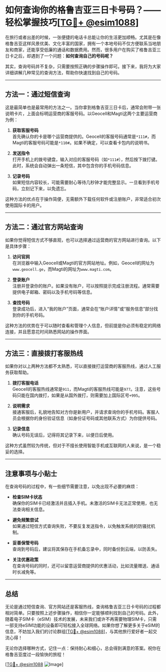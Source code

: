 # 如何查询你的格鲁吉亚三日卡号码？——轻松掌握技巧[[TG💪+ @esim1088](https://t.me/s/esim1088)]

在旅行或者出差的时候，一张便捷的电话卡总能让你的生活更加顺畅。尤其是在像格鲁吉亚这样风景优美、文化丰富的国家，拥有一个本地号码不仅方便联系当地朋友和商家，还能享受低廉的通话和数据费用。然而，很多用户在购买了格鲁吉亚三日卡之后，却遇到了一个问题：**如何查询自己的号码呢？**

其实，查询号码并不复杂，只需要按照正确的步骤操作即可。接下来，我将为大家详细讲解几种常见的查询方法，帮助你快速找到自己的号码。

---

## 方法一：通过短信查询

这是最简单也是最常用的方法之一。当你拿到格鲁吉亚三日卡后，通常会附带一张说明卡片，上面会标明运营商的客服号码。以Geocell和Magti这两个主要运营商为例：

1. **获取客服号码**  
   首先确认你的卡是哪个运营商提供的。Geocell的客服号码通常是`*111#`，而Magti的客服号码可能是`*110#`。如果不确定，可以查看卡包内的说明书。

2. **发送指令**  
   打开手机上的拨号键盘，输入对应的客服号码（如`*111#`），然后按下拨打键。此时，系统会自动弹出一条短信，其中包含你的手机号码信息。

3. **记录号码**  
   如果短信内容较长，可能需要耐心等待几秒钟才能完整显示。一旦看到手机号码，立刻记下来，以免遗忘。

这种方法的优点在于操作简便，无需额外下载任何软件或注册账户，非常适合初次使用国际卡的用户。

---

## 方法二：通过官方网站查询

如果你觉得短信方式不够直观，也可以选择通过运营商的官方网站进行查询。以下是具体步骤：

1. **访问官网**  
   在浏览器中输入Geocell或Magti的官方网站地址。例如，Geocell的网址为`www.geocell.ge`，而Magti的网址为`www.magti.com`。

2. **登录账户**  
   注册并登录你的账户。如果没有账户，可以按照提示完成注册流程。通常需要提供电子邮箱、密码以及手机号码等信息。

3. **查找号码**  
   登录成功后，进入“我的账户”页面，通常会在“账户详情”或“服务信息”部分找到你的手机号码。

这种方法的优势在于可以随时查看和管理个人信息，但前提是你必须有稳定的网络连接，并且愿意花时间熟悉网站的操作界面。

---

## 方法三：直接拨打客服热线

如果你对以上两种方法都不太熟悉，可以直接拨打运营商的客服热线，通过人工服务获取帮助。

1. **拨打客服电话**  
   Geocell的客服热线通常是`911`，而Magti的客服热线可能是`977`。注意，这些号码只能在国内拨打，如果是从国外拨打，则需要加上国际区号`+995`。

2. **说明需求**  
   接通客服后，礼貌地告知对方你是新用户，并请求查询你的手机号码。客服人员会根据你的身份验证信息（如身份证号码或其他联系方式）为你提供号码。

3. **记录信息**  
   确认号码无误后，记得将其记录下来，以便日后使用。

这种方式虽然较为传统，但对于不擅长使用智能手机或互联网的人来说，是一个稳妥的选择。

---

## 注意事项与小贴士

在查询号码的过程中，有一些细节需要注意，以免出现不必要的麻烦：

- **检查SIM卡状态**  
  确保你的SIM卡已经激活并且插入手机。未激活的SIM卡无法正常使用，也无法查询相关信息。

- **避免频繁尝试**  
  如果通过短信方式查询失败，不要反复发送指令，以免触发系统的防骚扰机制。

- **妥善保管号码**  
  查询到号码后，建议将其保存在手机备忘录中，同时备份到云端，以防丢失。

- **关注优惠政策**  
  在查询号码的同时，还可以留意运营商提供的优惠活动，比如流量赠送、通话时长减免等。

---

## 总结

无论是通过短信查询、官方网站还是客服热线，查询格鲁吉亚三日卡号码的过程都相对简单。只要按照上述步骤操作，相信你一定能够顺利找到自己的号码。此外，随着电子SIM卡（eSIM）技术的发展，未来我们或许不再需要物理SIM卡，只需一部支持eSIM功能的设备即可轻松接入全球网络。如果你想了解更多关于eSIM的信息，不妨加入我们的讨论群组[[TG💪+ @esim1088](https://t.me/s/esim1088)]，与其他旅行爱好者一起交流心得！

无论你选择哪种方式，记住一点：保持耐心和细心，总会得到满意的答案。祝你在格鲁吉亚度过一段愉快的旅程！

[[TG💪+ @esim1088](https://t.me/s/esim1088) ![Image](https://i.postimg.cc/4NQfJmqS/Snipaste-2025-05-13-00-14-12.png)]
